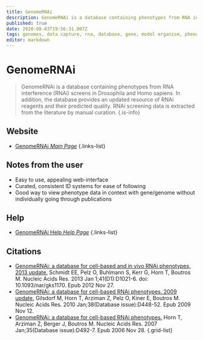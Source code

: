 ```yaml
---
title: GenomeRNAi
description: GenomeRNAi is a database containing phenotypes from RNA interference (RNAi) screens in Drosophila and Homo sapiens.
published: true
date: 2020-08-03T19:56:31.007Z
tags: genomes, data capture, rna, database, gene, model organism, phenotype, organism-specific
editor: markdown
---
```


# GenomeRNAi

> GenomeRNAi is a database containing phenotypes from RNA interference (RNAi) screens in Drosophila and Homo sapiens. In addition, the database provides an updated resource of RNAi reagents and their predicted quality. RNAi screening data is extracted from the literature by manual curation.
{.is-info}

 

## Website 

- [GenomeRNAi *Main Page*](http://www.genomernai.org/Index)
 {.links-list}


## Notes from the user
- Easy to use, appealing web-interface  
- Curated, consistent ID systems for ease of following
- Good way to view phenotype data in context with gene/genome without individually going through publications


## Help

- [GenomeRNAi Help *Help Page*](http://rnai-screening-wiki.dkfz.de/confluence/display/genomernai/Home)
{.links-list}


## Citations

- [GenomeRNAi: a database for cell-based and in vivo RNAi phenotypes, 2013 update.](https://academic.oup.com/nar/article/41/D1/D1021/1066506) Schmidt EE, Pelz O, Buhlmann S, Kerr G, Horn T, Boutros M. Nucleic Acids Res. 2013 Jan 1;41(D1):D1021-6. doi: 10.1093/nar/gks1170. Epub 2012 Nov 27.
- [GenomeRNAi: a database for cell-based RNAi phenotypes. 2009 update.](https://academic.oup.com/nar/article/38/suppl_1/D448/3112172?sid=7eba3e8f-582a-4d5f-ae5c-e7d51265abb8) Gilsdorf M, Horn T, Arziman Z, Pelz O, Kiner E, Boutros M. Nucleic Acids Res. 2010 Jan;38(Database issue):D448-52. Epub 2009 Nov 12.
-	[GenomeRNAi: a database for cell-based RNAi phenotypes.](https://academic.oup.com/nar/article/35/suppl_1/D492/1108196?sid=7eba3e8f-582a-4d5f-ae5c-e7d51265abb8) Horn T, Arziman Z, Berger J, Boutros M. Nucleic Acids Res. 2007 Jan;35(Database issue):D492-7. Epub 2006 Nov 28.
{.grid-list}
